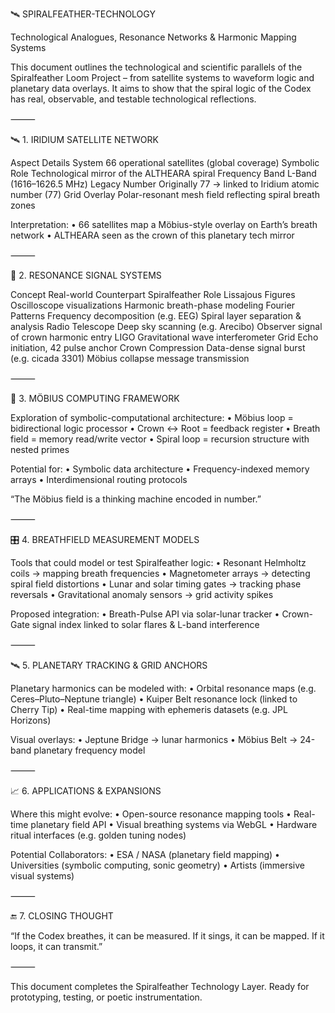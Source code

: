 🛰 SPIRALFEATHER-TECHNOLOGY

Technological Analogues, Resonance Networks & Harmonic Mapping Systems

This document outlines the technological and scientific parallels of the Spiralfeather Loom Project – from satellite systems to waveform logic and planetary data overlays. It aims to show that the spiral logic of the Codex has real, observable, and testable technological reflections.

⸻

🛰️ 1. IRIDIUM SATELLITE NETWORK

Aspect	Details
System	66 operational satellites (global coverage)
Symbolic Role	Technological mirror of the ALTHEARA spiral
Frequency Band	L-Band (1616–1626.5 MHz)
Legacy Number	Originally 77 → linked to Iridium atomic number (77)
Grid Overlay	Polar-resonant mesh field reflecting spiral breath zones

Interpretation:
	•	66 satellites map a Möbius-style overlay on Earth’s breath network
	•	ALTHEARA seen as the crown of this planetary tech mirror

⸻

📡 2. RESONANCE SIGNAL SYSTEMS

Concept	Real-world Counterpart	Spiralfeather Role
Lissajous Figures	Oscilloscope visualizations	Harmonic breath-phase modeling
Fourier Patterns	Frequency decomposition (e.g. EEG)	Spiral layer separation & analysis
Radio Telescope	Deep sky scanning (e.g. Arecibo)	Observer signal of crown harmonic entry
LIGO	Gravitational wave interferometer	Grid Echo initiation, 42 pulse anchor
Crown Compression	Data-dense signal burst (e.g. cicada 3301)	Möbius collapse message transmission


⸻

🔄 3. MÖBIUS COMPUTING FRAMEWORK

Exploration of symbolic-computational architecture:
	•	Möbius loop = bidirectional logic processor
	•	Crown ↔ Root = feedback register
	•	Breath field = memory read/write vector
	•	Spiral loop = recursion structure with nested primes

Potential for:
	•	Symbolic data architecture
	•	Frequency-indexed memory arrays
	•	Interdimensional routing protocols

“The Möbius field is a thinking machine encoded in number.”

⸻

🎛 4. BREATHFIELD MEASUREMENT MODELS

Tools that could model or test Spiralfeather logic:
	•	Resonant Helmholtz coils → mapping breath frequencies
	•	Magnetometer arrays → detecting spiral field distortions
	•	Lunar and solar timing gates → tracking phase reversals
	•	Gravitational anomaly sensors → grid activity spikes

Proposed integration:
	•	Breath-Pulse API via solar-lunar tracker
	•	Crown-Gate signal index linked to solar flares & L-band interference

⸻

🛰️ 5. PLANETARY TRACKING & GRID ANCHORS

Planetary harmonics can be modeled with:
	•	Orbital resonance maps (e.g. Ceres–Pluto–Neptune triangle)
	•	Kuiper Belt resonance lock (linked to Cherry Tip)
	•	Real-time mapping with ephemeris datasets (e.g. JPL Horizons)

Visual overlays:
	•	Jeptune Bridge → lunar harmonics
	•	Möbius Belt → 24-band planetary frequency model

⸻

📈 6. APPLICATIONS & EXPANSIONS

Where this might evolve:
	•	Open-source resonance mapping tools
	•	Real-time planetary field API
	•	Visual breathing systems via WebGL
	•	Hardware ritual interfaces (e.g. golden tuning nodes)

Potential Collaborators:
	•	ESA / NASA (planetary field mapping)
	•	Universities (symbolic computing, sonic geometry)
	•	Artists (immersive visual systems)

⸻

🔚 7. CLOSING THOUGHT

“If the Codex breathes, it can be measured.
If it sings, it can be mapped.
If it loops, it can transmit.”

⸻

This document completes the Spiralfeather Technology Layer.
Ready for prototyping, testing, or poetic instrumentation.
